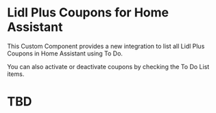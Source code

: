 # Lidl Plus Coupons for Home Assistant

This Custom Component provides a new integration to list all Lidl Plus Coupons in Home Assistant using To Do.

You can also activate or deactivate coupons by checking the To Do List items.

# TBD
